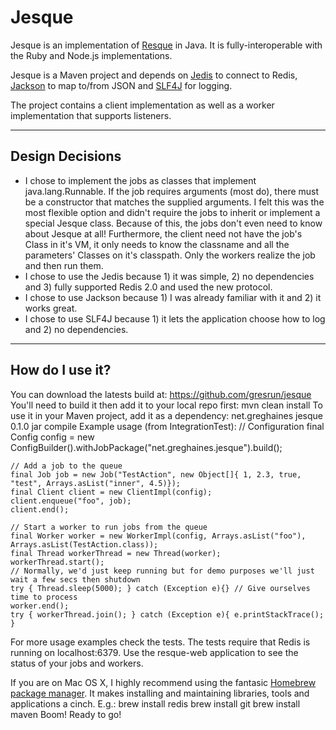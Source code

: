 Jesque
======

Jesque is an implementation of [Resque](https://github.com/defunkt/resque) in Java. It is fully-interoperable with the Ruby and Node.js implementations.

Jesque is a Maven project and depends on [Jedis](https://github.com/xetorthio/jedis) to connect to Redis, [Jackson](http://jackson.codehaus.org/) to map to/from JSON and [SLF4J](http://www.slf4j.org/) for logging.

The project contains a client implementation as well as a worker implementation that supports listeners.

***

Design Decisions
----------------
* I chose to implement the jobs as classes that implement java.lang.Runnable. If the job requires arguments (most do), there must be a constructor that matches the supplied arguments. I felt this was the most flexible option and didn't require the jobs to inherit or implement a special Jesque class. Because of this, the jobs don't even need to know about Jesque at all! Furthermore, the client need not have the job's Class in it's VM, it only needs to know the classname and all the parameters' Classes on it's classpath. Only the workers realize the job and then run them.
* I chose to use the Jedis because 1) it was simple, 2) no dependencies and 3) fully supported Redis 2.0 and used the new protocol.
* I chose to use Jackson because 1) I was already familiar with it and 2) it works great.
* I chose to use SLF4J because 1) it lets the application choose how to log and 2) no dependencies.

***

How do I use it?
----------------
You can download the latests build at:
	https://github.com/gresrun/jesque
You'll need to build it then add it to your local repo first:
	mvn clean install
To use it in your Maven project, add it as a dependency:
	<dependency>
		<groupId>net.greghaines</groupId>
		<artifactId>jesque</artifactId>
		<version>0.1.0</version>
		<type>jar</type>
		<scope>compile</scope>
	</dependency>
Example usage (from IntegrationTest):
	// Configuration
	final Config config = new ConfigBuilder().withJobPackage("net.greghaines.jesque").build();
	
	// Add a job to the queue
	final Job job = new Job("TestAction", new Object[]{ 1, 2.3, true, "test", Arrays.asList("inner", 4.5)});
	final Client client = new ClientImpl(config);
	client.enqueue("foo", job);
	client.end();
	
	// Start a worker to run jobs from the queue
	final Worker worker = new WorkerImpl(config, Arrays.asList("foo"), Arrays.asList(TestAction.class));
	final Thread workerThread = new Thread(worker);
	workerThread.start();
	// Normally, we'd just keep running but for demo purposes we'll just wait a few secs then shutdown
	try { Thread.sleep(5000); } catch (Exception e){} // Give ourselves time to process
	worker.end();
	try { workerThread.join(); } catch (Exception e){ e.printStackTrace(); }
For more usage examples check the tests. The tests require that Redis is running on localhost:6379.
Use the resque-web application to see the status of your jobs and workers.

If you are on Mac OS X, I highly recommend using the fantasic [Homebrew package manager](https://github.com/mxcl/homebrew). It makes installing and maintaining libraries, tools and applications a cinch. E.g.:
	brew install redis
	brew install git
	brew install maven
Boom! Ready to go!

